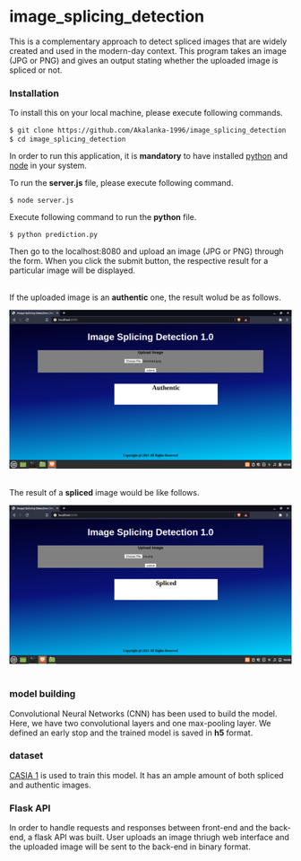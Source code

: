 # image_splicing_detection
This is a complementary approach to detect spliced images that are widely created and used in the modern-day context. This program takes an image (JPG or PNG) and gives an output stating whether the uploaded image is spliced or not.

### Installation

To install this on your local machine, please execute following commands.

```
$ git clone https://github.com/Akalanka-1996/image_splicing_detection
$ cd image_splicing_detection
```

In order to run this application, it is **mandatory** to have installed [python](https://www.python.org/) and [node](https://nodejs.org/en/) in your system.

To run the **server.js** file, please execute following command.

```
$ node server.js
```

Execute following command to run the **python** file.

```
$ python prediction.py
```


Then go to the localhost:8080 and upload an image (JPG or PNG) through the form. When you click the submit button, the respective result for a particular image will be displayed.<br><br>




If the uploaded image is an **authentic** one, the result wolud be as follows.


![](images/au.png)<br><br>





The result of a **spliced** image would be like follows.


![](images/sp.png)<br><br>


### model building

Convolutional Neural Networks (CNN) has been used to build the model. Here, we have two convolutional layers and one max-pooling layer. We defined an early stop and the trained model is saved in **h5** format.

### dataset

[CASIA 1](https://www.kaggle.com/sophatvathana/casia-dataset) is used to train this model. It has an ample amount of both spliced and authentic images.

### Flask API

In order to handle requests and responses between front-end and the back-end, a flask API was built. User uploads an image thriugh web interface and the uploaded image will be sent to the back-end in binary format. 
